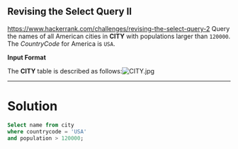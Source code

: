 ## Revising the Select Query II
https://www.hackerrank.com/challenges/revising-the-select-query-2
Query the names of all American cities in  **CITY**  with populations larger than  `120000`. The  _CountryCode_  for America is  `USA`.

**Input Format**

The  **CITY**  table is described as follows:![CITY.jpg](https://s3.amazonaws.com/hr-challenge-images/8137/1449729804-f21d187d0f-CITY.jpg)

---
# Solution
```sql
Select name from city 
where countrycode = 'USA'
and population > 120000;
```
